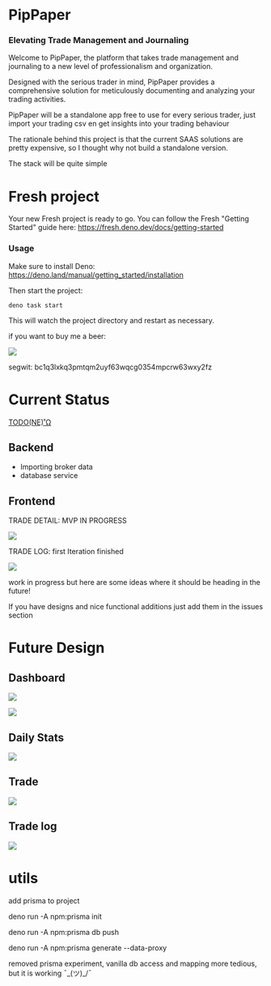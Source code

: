 # PipPaper

### Elevating Trade Management and Journaling

Welcome to PipPaper, the platform that takes trade management and journaling to
a new level of professionalism and organization.

Designed with the serious trader in mind, PipPaper provides a comprehensive
solution for meticulously documenting and analyzing your trading activities.

PipPaper will be a standalone app free to use for every serious trader, just
import your trading csv en get insights into your trading behaviour

The rationale behind this project is that the current SAAS solutions are pretty
expensive, so I thought why not build a standalone version.

The stack will be quite simple

# Fresh project

Your new Fresh project is ready to go. You can follow the Fresh "Getting
Started" guide here: https://fresh.deno.dev/docs/getting-started

### Usage

Make sure to install Deno: https://deno.land/manual/getting_started/installation

Then start the project:

```
deno task start
```

This will watch the project directory and restart as necessary.

if you want to buy me a beer:

![](./images/btc.png)

segwit: bc1q3lxkq3pmtqm2uyf63wqcg0354mpcrw63wxy2fz

# Current Status

[TODO(NE)˚Ω](TODO.md)

## Backend
* Importing broker data
* database service

## Frontend

TRADE DETAIL: MVP IN PROGRESS

![](./images/trade_detail.png)

TRADE LOG: first Iteration finished

![](./images/current.png)

work in progress but here are some ideas where it should be heading in the
future!

If you have designs and nice functional additions just add them in the issues
section

# Future Design

## Dashboard

![](./images/dashboard.png)

![](./images/dashboard2.png)

## Daily Stats

![](./images/daily-stats.png)

## Trade

![](./images/trade.png)

## Trade log

![](./images/trade-log.png)




# utils

add prisma to project

deno run -A npm:prisma init

deno run -A npm:prisma db push

deno run -A npm:prisma generate --data-proxy

removed prisma experiment, vanilla db access and mapping more tedious, but it is working ¯\_(ツ)_/¯